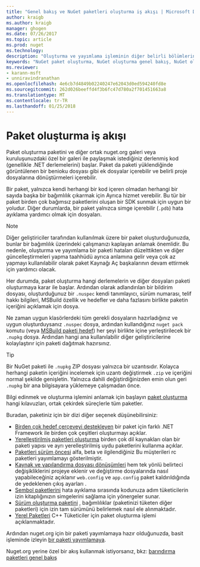 ```yaml
---
title: "Genel bakış ve NuGet paketleri oluşturma iş akışı | Microsoft Docs"
author: kraigb
ms.author: kraigb
manager: ghogen
ms.date: 07/26/2017
ms.topic: article
ms.prod: nuget
ms.technology: 
description: "Oluşturma ve yayımlama işleminin diğer belirli bölümlerine bağlantılar ile bir NuGet paketi işlemine genel bakış."
keywords: "NuGet paket oluşturma, NuGet oluşturma genel bakış, NuGet oluşturma iş akışı, paket oluşturma iş akışı, paket oluşturma genel bakış."
ms.reviewer:
- karann-msft
- unniravindranathan
ms.openlocfilehash: 4e6cb7d4849b02240247e62043d0ed594240fd8e
ms.sourcegitcommit: 262d026beeffd4f3b6fc47d780a2f701451663a8
ms.translationtype: MT
ms.contentlocale: tr-TR
ms.lasthandoff: 01/25/2018
---
```

# <a name="package-creation-workflow"></a>Paket oluşturma iş akışı

Paket oluşturma paketini ve diğer ortak nuget.org galeri veya kuruluşunuzdaki özel bir galeri ile paylaşmak istediğiniz derlenmiş kod (genellikle .NET derlemelerini) başlar. Paket da paketi yüklendiğinde görüntülenen bir benioku dosyası gibi ek dosyalar içerebilir ve belirli proje dosyalarına dönüştürmeleri içerebilir.

Bir paket, yalnızca kendi herhangi bir kod içeren olmadan herhangi bir sayıda başka bir bağımlılık çıkarmak için Ayrıca hizmet verebilir. Bu tür bir paket birden çok bağımsız paketlerini oluşan bir SDK sunmak için uygun bir yoludur. Diğer durumlarda, bir paket yalnızca simge içerebilir (`.pdb`) hata ayıklama yardımcı olmak için dosyaları.

> [!Note]
> Diğer geliştiriciler tarafından kullanılmak üzere bir paket oluşturduğunuzda, bunlar bir bağımlılık üzerindeki çalışmanızı kaplayan anlamak önemlidir. Bu nedenle, oluşturma ve yayımlama bir paketi hataları düzelttikten ve diğer güncelleştirmeleri yapma taahhüdü ayrıca anlamına gelir veya çok az yapmayı kullanılabilir olarak paket Kaynağı Aç başkalarının devam ettirmek için yardımcı olacak.

Her durumda, paket oluşturma hangi derlemelerin ve diğer dosyaları paketi oluşturmaya karar ile başlar. Ardından olarak adlandırılan bir bildirim dosyası, oluşturduğunuz bir `.nuspec` kendi tanımlayıcı, sürüm numarası, telif hakkı bilgileri, MSBuild özellik ve hedefler ve daha fazlasını birlikte paketin içeriğini açıklamak için dosya.

Ne zaman uygun klasörlerdeki tüm gerekli dosyaların hazırladığınız ve uygun oluşturduysanız `.nuspec` dosya, ardından kullandığınız `nuget pack` komutu (veya [MSBuild paketi hedef](../schema/msbuild-targets.md)) her şeyi birlikte içine yerleştirilecek bir `.nupkg` dosya. Ardından hangi ana kullanılabilir diğer geliştiricilerine kolaylaştırır için paketi dağıtmak hazırsınız.

> [!Tip]
> Bir NuGet paketi ile `.nupkg` ZIP dosyası yalnızca bir uzantısıdır. Kolayca herhangi paketin içeriğini incelemek için uzantı değiştirmek `.zip` ve içeriğini normal şekilde genişletin. Yalnızca dahili değiştirdiğinizden emin olun geri `.nupkg` bir ana bilgisayara yüklemeye çalışmadan önce.

Bilgi edinmek ve oluşturma işlemini anlamak için başlayın [paket oluşturma](../create-packages/creating-a-package.md) hangi kılavuzları, ortak çekirdek süreçlerle tüm paketler.

Buradan, paketiniz için bir dizi diğer seçenek düşünebilirsiniz:

- [Birden çok hedef çerçeveyi destekleyen](../create-packages/supporting-multiple-target-frameworks.md) bir paket için farklı .NET Framework ile birden çok çeşitleri oluşturmayı açıklar.
- [Yerelleştirilmiş paketleri oluşturma](../create-packages/creating-localized-packages.md) birden çok dil kaynakları olan bir paketi yapısı ve ayrı yerelleştirilmiş uydu paketlerini kullanma açıklar.
- [Paketleri sürüm öncesi](../create-packages/prerelease-packages.md) alfa, beta ve ilgilendiğiniz Bu müşterileri rc paketleri yayımlamayı gösterilmiştir.
- [Kaynak ve yapılandırma dosyası dönüşümleri](../create-packages/source-and-config-file-transformations.md) hem tek yönlü belirteci değişikliklerini projeye eklenir ve değiştirme dosyalarında nasıl yapabileceğiniz açıklanır `web.config` ve `app.config` paket kaldırıldığında de yedeklenen çıkış ayarları .
- [Sembol paketlerini](../create-packages/symbol-packages.md) hata ayıklama sırasında kodunuza adım tüketicilerin izin kitaplığınızın simgelerini sağlama için yönergeler sunar.
- [Sürüm oluşturma paketini](../reference/package-versioning.md) , bağımlılıklar (paketinizi tüketen diğer paketleri) için izin tam sürümünü belirlemek nasıl ele alınmaktadır.
- [Yerel Paketleri](../create-packages/native-packages.md) C++ Tüketiciler için paket oluşturma işlemi açıklanmaktadır.

Ardından nuget.org için bir paketi yayımlamaya hazır olduğunuzda, basit işleminde izleyin [bir paketi yayımlamaya](../create-packages/publish-a-package.md).

Nuget.org yerine özel bir akış kullanmak istiyorsanız, bkz: [barındırma paketleri genel bakış](../hosting-packages/overview.md)
